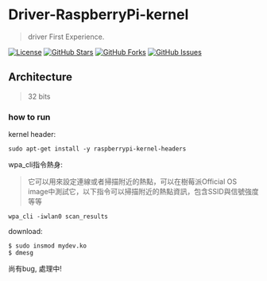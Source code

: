 # Driver-RaspberryPi-kernel
> driver First Experience.

[![License](https://img.shields.io/badge/License-MIT-blue.svg)](LICENSE)
[![GitHub Stars](https://img.shields.io/github/stars/chris911024/Embedded-Linux-kernel?style=flat&label=Stars)](https://github.com/chris911024/Embedded-Linux-kernel/stargazers)
[![GitHub Forks](https://img.shields.io/github/forks/chris911024/Embedded-Linux-kernel?style=flat&label=Forks)](https://github.com/chris911024/Embedded-Linux-kernel/network/members)
[![GitHub Issues](https://img.shields.io/github/issues/chris911024/Embedded-Linux-kernel?style=flat&label=Issues)](https://github.com/chris911024/Embedded-Linux-kernel/issues)
## Architecture
> 32 bits
### how to run 
kernel header:
```
sudo apt-get install -y raspberrypi-kernel-headers
```
wpa_cli指令熱身:
> 它可以用來設定連線或者掃描附近的熱點，可以在樹莓派Official OS image中測試它，以下指令可以掃描附近的熱點資訊，包含SSID與信號強度等等

```
wpa_cli -iwlan0 scan_results
```
download:
```
$ sudo insmod mydev.ko
$ dmesg
```

尚有bug, 處理中!

